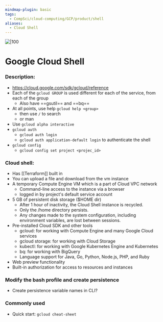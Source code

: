 ```yaml
---
mindmap-plugin: basic
tags:
  - CompSci/cloud-computing/GCP/product/shell
aliases:
  - Cloud Shell
---
```

![|100](https://img.stackshare.io/service/25414/default_d809010e0ae609bdef4a7949425d39ff5bffe573.png)
# Google Cloud Shell
### Description:
- https://cloud.google.com/sdk/gcloud/reference
- Each of the `gcloud GROUP` is used different for each of the service, from each of the group
	- Also have ==gsutil== and ==bq==
- At all points, use help `gcloud help <group>`
	- then use `/` to search
	- or man
- Use `gcloud alpha interactive`
- `gcloud auth`
	- `gcloud auth login`
	- `gcloud auth application-default login` to authenticate the shell
- `gcloud config`
	- `gcloud config set project <projec_id>`
### Cloud shell:
- Has [[Terraform]] built in
- You can upload a file and download from the vm instance
- A temporary Compute Engine VM which is a part of Cloud VPC network
	- Command-line access to the instance via a browser
	- logged in by project's default service account
- 5 GB of persistent disk storage ($HOME dir)
	- After 1 hour of inactivity, the Cloud Shell instance is recycled. 
	- Only the /home directory persists. 
	- Any changes made to the system configuration, including environment variables, are lost between sessions.
- Pre-installed Cloud SDK and other tools
	- gcloud: for working with Compute Engine and many Google Cloud services
	- gcloud storage: for working with Cloud Storage
	- kubectl: for working with Google Kubernetes Engine and Kubernetes
	- bq: for working with BigQuery
	- Language support for Java, Go, Python, Node.js, PHP, and Ruby
- Web preview functionality
- Built-in authorization for access to resources and instances

### Modify the bash profile and create persistence
- Create persistence variable names in CLI?
### Commonly used
- Quick start: `gcloud cheat-sheet`